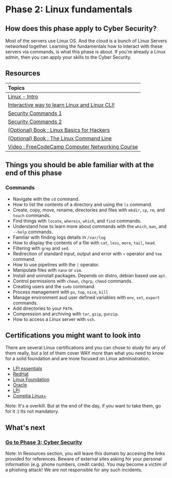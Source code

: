 # Phase 2: Linux fundamentals

## How does this phase apply to Cyber Security?

Most of the servers use Linux OS. And the cloud is a bunch of Linux Servers networked together. Learning the fundamentals how to interact with these servers via commands, is what this phase is about. If you're already a Linux admin, then you can apply your skills to the Cyber Security.

## Resources

| Topics    |
| :------------- |
|[Linux - Intro](https://www.geeksforgeeks.org/introduction-to-linux-operating-system/)|
| [Interactive way to learn Linux and Linux CLI!](https://linuxjourney.com/) | 
| [Security Commands 1](https://linuxhint.com/list_essential_linux_security_commands/) | 
| [Security Commands 2](https://tipsmake.com/20-essential-linux-security-commands) | 
| [(Optional) Book : Linux Basics for Hackers](https://nostarch.com/linuxbasicsforhackers)   | 
| [(Optional) Book : The Linux Command Line](https://nostarch.com/tlcl2) |
| [Video : FreeCodeCamp Computer Networking Course](https://youtu.be/qiQR5rTSshw) |


## Things you should be able familiar with at the end of this phase

### Commands

- Navigate with the `cd` command.
- How to list the contents of a directory and using the `ls` command.
- Create, copy, move, rename, directories and files with `mkdir`, `cp`, `rm`, and `touch` commands.
- Find things with `locate`, `whereis`, `which`, and `find` commands.
- Understand how to learn more about commands with the `which`, `man`, and `--help` commands.
- Familiar with finding logs details in `/var/log`
- How to display the contents of a file with `cat`, `less`, `more`, `tail`, `head`.
- Filtering with `grep` and `sed`.
- Redirection of standard input, output and error with `>` operator and `tee` command.
- How to use pipelines with the `|` operator.
- Manipulate files with `nano` or `vim`.
- Install and uninstall packages. Depends on distro, debian based use `apt`.
- Control permissions with `chown`, `chgrp`, `chmod` commands.
- Creating users and the `sudo` command.
- Process management with `ps`, `top`, `nice`, `kill`
- Manage environment aud user defined variables with `env`, `set`, `export` commands.
- Add directories to your `PATH`.
- Compression and archiving with `tar`, `gzip`, `gunzip`.
- How to access a Linux server with `ssh`.


## Certifications you might want to look into

There are several Linux certifications and you can chose to study for any of them really, but a lot of them cover WAY more than what you need to know for a solid foundation and are more focused on Linux administration.

- [LPI essentials](https://www.lpi.org/our-certifications/linux-essentials-overview)
- [RedHat](https://www.redhat.com/en/services/training-and-certification)
- [Linux Foundation](https://training.linuxfoundation.org/certification-catalog/)
- [Oracle](https://education.oracle.com/oracle-certification-path/pFamily_358)
- [LPI](https://www.lpi.org/)
- [Comptia Linux+](https://www.comptia.org/certifications/linux)


Note: It's a overkill. But at the end of the day, if you want to take them, go for it :) Its not mandatory.
  
## What's next

### [Go to Phase 3: Cyber Security](../phase3/README.md)

Note: In Resources section, you will leave this domain by accesing the links provided for references. Beware of external sites asking for your personal information (e.g. phone numbers, credit cards). You may become a victim of a phishing attack! We are not responsible for any such incidents.

